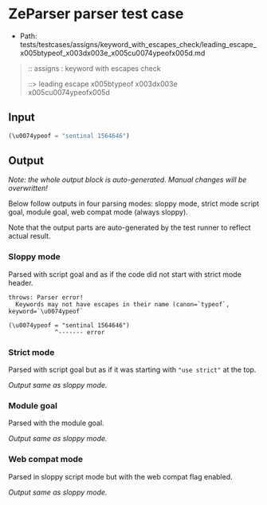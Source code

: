 # ZeParser parser test case

- Path: tests/testcases/assigns/keyword_with_escapes_check/leading_escape_x005btypeof_x003dx003e_x005cu0074ypeofx005d.md

> :: assigns : keyword with escapes check
>
> ::> leading escape x005btypeof x003dx003e x005cu0074ypeofx005d

## Input

`````js
(\u0074ypeof = "sentinal 1564646")
`````

## Output

_Note: the whole output block is auto-generated. Manual changes will be overwritten!_

Below follow outputs in four parsing modes: sloppy mode, strict mode script goal, module goal, web compat mode (always sloppy).

Note that the output parts are auto-generated by the test runner to reflect actual result.

### Sloppy mode

Parsed with script goal and as if the code did not start with strict mode header.

`````
throws: Parser error!
  Keywords may not have escapes in their name (canon=`typeof`, keyword=`\u0074ypeof`

(\u0074ypeof = "sentinal 1564646")
             ^------- error
`````

### Strict mode

Parsed with script goal but as if it was starting with `"use strict"` at the top.

_Output same as sloppy mode._

### Module goal

Parsed with the module goal.

_Output same as sloppy mode._

### Web compat mode

Parsed in sloppy script mode but with the web compat flag enabled.

_Output same as sloppy mode._
